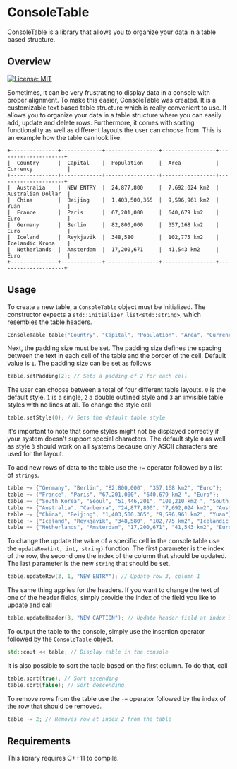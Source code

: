 # ConsoleTable
ConsoleTable is a library that allows you to organize your data in a table based structure.

## Overview

[![License: MIT](https://img.shields.io/badge/License-MIT-yellow.svg)](https://opensource.org/licenses/MIT)

Sometimes, it can be very frustrating to display data in a console with proper alignment. 
To make this easier, ConsoleTable was created. It is a customizable text based table structure which is really convenient to use.
It allows you to organize your data in a table structure where you can easily add, update and delete rows.
Furthermore, it comes with sorting functionality as well as different layouts the user can choose from.
This is an example how the table can look like:
```
+---------------+-------------+-----------------+-----------------+---------------------+
|  Country      |  Capital    |  Population     |  Area           |  Currency           |
+---------------+-------------+-----------------+-----------------+---------------------+
|  Australia    |  NEW ENTRY  |  24,877,800     |  7,692,024 km2  |  Australian Dollar  |
|  China        |  Beijing    |  1,403,500,365  |  9,596,961 km2  |  Yuan               |
|  France       |  Paris      |  67,201,000     |  640,679 km2    |  Euro               |
|  Germany      |  Berlin     |  82,800,000     |  357,168 km2    |  Euro               |
|  Iceland      |  Reykjavik  |  348,580        |  102,775 km2    |  Icelandic Krona    |
|  Netherlands  |  Amsterdam  |  17,200,671     |  41,543 km2     |  Euro               |
+---------------+-------------+-----------------+-----------------+---------------------+
```

## Usage
To create a new table, a `ConsoleTable` object must be initialized. The constructor expects a `std::initializer_list<std::string>`, which resembles the table headers.
```cpp
ConsoleTable table{"Country", "Capital", "Population", "Area", "Currency"};
```
Next, the padding size must be set. The padding size defines the spacing between the text in each cell of the table and the border of the cell. Default value is `1`.
The padding size can be set as follows
```cpp
table.setPadding(2); // Sets a padding of 2 for each cell
```
The user can choose between a total of four different table layouts. `0` is the default style. `1` is a single, `2` a double outlined style and `3` an invisible table styles with no lines at all. To change the style call
```cpp
table.setStyle(0); // Sets the default table style
```
It's important to note that some styles might not be displayed correctly if your system doesn't support special characters. 
The default style `0` as well as style `3` should work on all systems because only ASCII characters are used for the layout.

To add new rows of data to the table use the `+=` operator followed by a list of `strings`.
```cpp
table += {"Germany", "Berlin", "82,800,000", "357,168 km2", "Euro"};
table += {"France", "Paris", "67,201,000", "640,679 km2 ", "Euro"};
table += {"South Korea", "Seoul", "51,446,201", "100,210 km2 ", "South Korean Won"};
table += {"Australia", "Canberra", "24,877,800", "7,692,024 km2", "Australian Dollar"};
table += {"China", "Beijing", "1,403,500,365", "9,596,961 km2", "Yuan"};
table += {"Iceland", "Reykjavik", "348,580", "102,775 km2", "Icelandic Krona"};
table += {"Netherlands", "Amsterdam", "17,200,671", "41,543 km2", "Euro"};
```
To change the update the value of a specific cell in the console table use the `updateRow(int, int, string)` function.
The first parameter is the index of the row, the second one the index of the column that should be updated. The last parameter is the new `string` that should be set.
```cpp
table.updateRow(3, 1, "NEW ENTRY"); // Update row 3, column 1
```
The same thing applies for the headers. If you want to change the text of one of the header fields, simply provide the index of the field you like to update and call
```cpp
table.updateHeader(3, "NEW CAPTION"); // Update header field at index 3 
```
To output the table to the console, simply use the insertion operator followed by the `ConsoleTable` object.
```cpp
std::cout << table; // Display table in the console
```

It is also possible to sort the table based on the first column. To do that, call
```cpp
table.sort(true); // Sort ascending
table.sort(false); // Sort descending
```
To remove rows from the table use the `-=` operator followed by the index of the row that should be removed.
```cpp
table -= 2; // Removes row at index 2 from the table
```

## Requirements
This library requires C++11 to compile.
